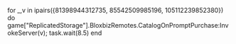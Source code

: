 for _,v in ipairs({81398944312735, 85542509985196, 105112239852380}) do
    game["ReplicatedStorage"].BloxbizRemotes.CatalogOnPromptPurchase:InvokeServer(v); task.wait(8.5)
end
